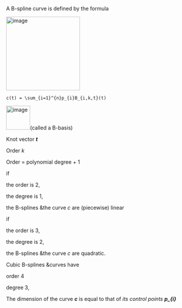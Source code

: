 A B-spline curve is defined by the formula 

<img width="200" alt="image" src="https://github.com/ChenxingWang93/ComputationalGeometry/assets/31954987/85f6fdc7-0b24-4ff9-9140-31d7e396b523">

```
c(t) = \sum_{i=1}^{n}p_{i}B_{i,k,t}(t)
```

<img width="65" alt="image" src="https://github.com/ChenxingWang93/ComputationalGeometry/assets/31954987/3c25b8ff-9cd8-4c74-b7cd-2c88dca7a8bb">(called a B-basis)

Knot vector ***t***

Order _k_

Order = polynomial degree + 1

if 

the order is 2,

the degree is 1,

the B-splines &the curve _c_ are (piecewise) linear

if 

the order is 3,

the degree is 2,

the B-splines &the curve _c_ are quadratic. 

Cubic B-splines &curves have 

order 4

degree 3,

The dimension of the curve ***c*** is equal to that of _its control points_ ***p_{i}***
